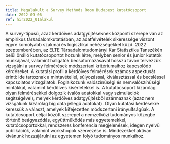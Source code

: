 ```yaml
---
title: Megalakult a Survey Methods Room Budapest kutatócsoport 
date: 2022-09-06
ref: hir2022_01alakul
---
```


A survey-típusú, azaz kérdőíves adatgyűjtéseknek központi szerepe van az empirikus társadalomkutatásban, az adatfelvételek sikeressége viszont egyre komolyabb szakmai és logisztikai nehézségekkel küzd. 2022 szeptemberében, az ELTE Társadalomtudományi Kar Statisztika Tanszékén belül önálló kutatócsoportot hozunk létre, melyben senior és junior kutatók munkájával, valamint hallgatók becsatornázásával hosszú távon tervezzük vizsgálni a survey felmérések módszertani kritériumaihoz kapcsolódó kérdéseket. A kutatási profil a kérdőíves felmérések számos aspektusát érinti: ide tartoznak a mintavétellel, súlyozással, kiválasztással és becsléssel kapcsolatos vizsgálatok. Foglalkozunk valószínűségi és nemvalószínűségi mintákkal, valamint kérdőíves kísérletekkel is. A kutatócsoport kizárólag olyan felmérésekkel dolgozik (valós adatokkal vagy szimulációk segítségével), melyek kérdőíves adatgyűjtésből származnak (azaz nem vizsgálunk kizárólag big data jellegű adatokat). Olyan kutatási kérdésekre keressük a választ, amelyek kifejezetten módszertani irányultságúak. A kutatócsoport céljai között szerepel a nemzetközi tudományos közegbe történő beágyazódás, együttműködés más egyetemekkel, kutatócsoportokkal, rendszeres konferencia megjelenések, idegen nyelvű publikációk, valamint workshopok szervezése is. Mindezekkel aktívan kívánunk hozzájárulni az egyetemen folyó tudományos munkához. 